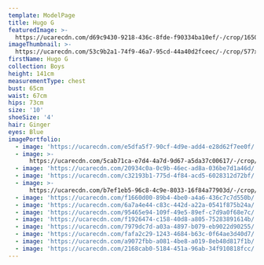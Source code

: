 ```yaml
---
template: ModelPage
title: Hugo G
featuredImage: >-
  https://ucarecdn.com/d69c9430-9218-436c-8fde-f90334ba10ef/-/crop/1650x992/0,0/-/preview/
imageThumbnail: >-
  https://ucarecdn.com/53c9b2a1-74f9-46a7-95cd-44a40d2fceec/-/crop/577x888/63,39/-/preview/
firstName: Hugo G
collection: Boys
height: 141cm
measurementType: chest
bust: 65cm
waist: 67cm
hips: 73cm
size: '10'
shoeSize: '4'
hair: Ginger
eyes: Blue
imagePortfolio:
  - image: 'https://ucarecdn.com/e5dfa5f7-90cf-4d9e-add4-e28d62f7ee0f/'
  - image: >-
      https://ucarecdn.com/5cab71ca-e7d4-4a7d-9d67-a5da37c00617/-/crop/643x1100/90,0/-/preview/
  - image: 'https://ucarecdn.com/20934c0a-0c9b-46ec-ad8a-036be7d1a46d/'
  - image: 'https://ucarecdn.com/c32193b1-775d-4f84-acd5-6028312d72bf/'
  - image: >-
      https://ucarecdn.com/b7ef1eb5-96c8-4c9e-8033-16f84a77903d/-/crop/1274x1100/376,0/-/preview/
  - image: 'https://ucarecdn.com/f1660d00-89b4-4be0-a4a6-436c7c7d550b/'
  - image: 'https://ucarecdn.com/6a7a4e44-c83c-442d-a22a-0541f875b24a/'
  - image: 'https://ucarecdn.com/95465e94-109f-49e5-89ef-c7d9a0f68e7c/'
  - image: 'https://ucarecdn.com/f1926474-c158-40d8-a805-75283891614b/'
  - image: 'https://ucarecdn.com/7979dc7d-a03a-4897-b079-eb9022d90255/'
  - image: 'https://ucarecdn.com/fafa2c29-1243-4684-b63c-0f64ae3d40d7/'
  - image: 'https://ucarecdn.com/a9072fbb-a081-4be8-a019-8eb48d817f1b/'
  - image: 'https://ucarecdn.com/2168cab0-5184-451a-96ab-34f910818fcc/'
---
```



